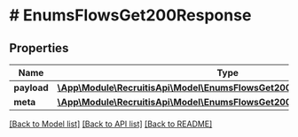 # # EnumsFlowsGet200Response

## Properties

Name | Type | Description | Notes
------------ | ------------- | ------------- | -------------
**payload** | [**\App\Module\RecruitisApi\Model\EnumsFlowsGet200ResponsePayloadInner[]**](EnumsFlowsGet200ResponsePayloadInner.md) |  | [optional]
**meta** | [**\App\Module\RecruitisApi\Model\EnumsFlowsGet200ResponseMeta**](EnumsFlowsGet200ResponseMeta.md) |  | [optional]

[[Back to Model list]](../../README.md#models) [[Back to API list]](../../README.md#endpoints) [[Back to README]](../../README.md)
